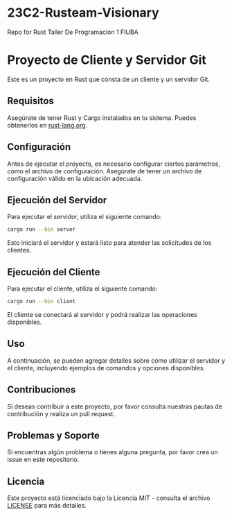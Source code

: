 # 23C2-Rusteam-Visionary
Repo for Rust Taller De Programacion 1 FIUBA


# Proyecto de Cliente y Servidor Git

Este es un proyecto en Rust que consta de un cliente y un servidor Git.

## Requisitos

Asegúrate de tener Rust y Cargo instalados en tu sistema. Puedes obtenerlos en [rust-lang.org](https://www.rust-lang.org/).

## Configuración

Antes de ejecutar el proyecto, es necesario configurar ciertos parámetros, como el archivo de configuración. Asegúrate de tener un archivo de configuración válido en la ubicación adecuada.

## Ejecución del Servidor

Para ejecutar el servidor, utiliza el siguiente comando:

```bash
cargo run --bin server
```

Esto iniciará el servidor y estará listo para atender las solicitudes de los clientes.

## Ejecución del Cliente

Para ejecutar el cliente, utiliza el siguiente comando:

```bash
cargo run --bin client
```

El cliente se conectará al servidor y podrá realizar las operaciones disponibles.

## Uso

A continuación, se pueden agregar detalles sobre cómo utilizar el servidor y el cliente, incluyendo ejemplos de comandos y opciones disponibles.

## Contribuciones

Si deseas contribuir a este proyecto, por favor consulta nuestras pautas de contribución y realiza un pull request.

## Problemas y Soporte

Si encuentras algún problema o tienes alguna pregunta, por favor crea un issue en este repositorio.

## Licencia

Este proyecto está licenciado bajo la Licencia MIT - consulta el archivo [LICENSE](LICENSE) para más detalles.
